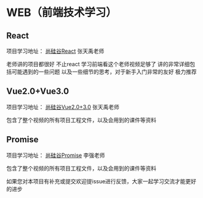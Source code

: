 # WEB（前端技术学习）
## React

  项目学习地址：  [尚硅谷React](https://www.bilibili.com/video/BV1wy4y1D7JT/) 张天禹老师

  老师讲的项目都很好 不止react  学习前端看这个老师视频足够了 讲的非常详细包括可能遇到的一些问题 以及一些细节的思考，对于新手入门非常的友好 极力推荐



## Vue2.0+Vue3.0

  项目学习地址：  [尚硅谷Vue2.0+3.0](https://www.bilibili.com/video/BV1Zy4y1K7SH/) 张天禹老师

  包含了整个视频的所有项目工程文件，以及会用到的课件等资料

## Promise



  项目学习地址：  [尚硅谷Promise](https://www.bilibili.com/video/BV1GA411x7z1/) 李强老师

  包含了整个视频的所有项目工程文件，以及会用到的课件等资料



如果您对本项目有补充或提交欢迎提issue进行反馈，大家一起学习交流才能更好的进步
